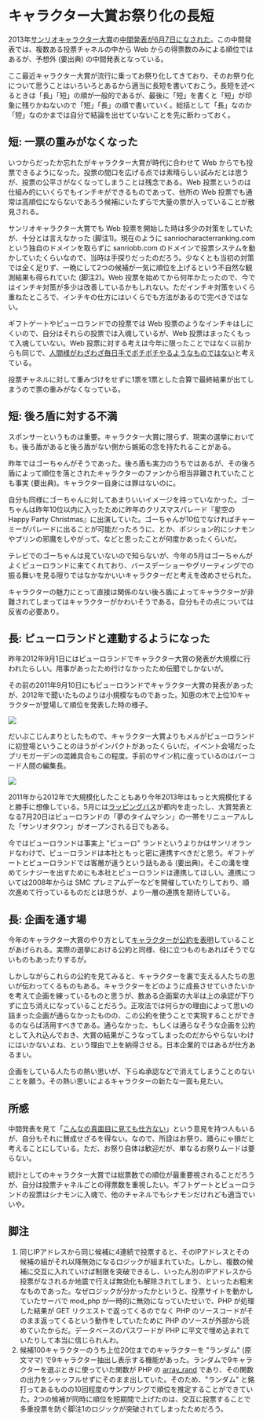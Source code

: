 ﻿キャラクター大賞お祭り化の長短
==============================

2013年[サンリオキャラクター大賞](http://sanriocharacterranking.com/)の[中間発表が6月7日になされた](http://www.sanrio.co.jp/corporate/release/detail/458)。この中間発表では、複数ある投票チャネルの中から Web からの得票数のみによる順位ではあるが、予想外 (要出典) の中間発表となっている。

ここ最近キャラクター大賞が流行に乗ってお祭り化してきており、そのお祭り化について思うことはいろいろとあるから適当に長短を書いておこう。長短を述べるときは「長」「短」の順が一般的であるが、最後に「短」を書くと「短」が印象に残りかねないので「短」「長」の順で書いていく。総括として「長」なのか「短」なのかまでは自分で結論を出せていないことを先に断わっておく。

短: 一票の重みがなくなった
--------------------------

いつからだったか忘れたがキャラクター大賞が時代に合わせて Web からでも投票できるようになった。投票の間口を広げる点では素晴らしい試みだとは思うが、投票の公平さがなくなってしまうことは残念である。Web 投票というのは仕組み的にいくらでもインチキができるものであって、他所の Web 投票でも通常は高順位にならないであろう候補にいたずらで大量の票が入っていることが散見される。

サンリオキャラクター大賞でも Web 投票を開始した時は多少の対策をしていたが、十分とは言えなかった (脚注1)。現在のように sanriocharacterranking.com という独自のドメインを取らずに sanriobb.com のドメインで投票システムを動かしていたくらいなので、当時は手探りだったのだろう。少なくとも当初の対策では全く足りず、一晩にして2つの候補が一気に順位を上げるという不自然な観測結果も得られていた (脚注2)。Web 投票を始めてから何年かたったので、今ではインチキ対策が多少は改善しているかもしれない。ただインチキ対策をいくら重ねたところで、インチキの仕方にはいくらでも方法があるので完ぺきではない。

ギフトゲートやピューロランドでの投票では Web 投票のようなインチキはしにくいので、自分はそれらの投票では入魂しているが、Web 投票はまったくもって入魂していない。Web 投票に対する考えは今年に限ったことではなく以前からも同じで、[人間様がわざわざ毎日手でポチポチやるようなものではない](http://ameblo.jp/ohtaket/entry-11250901606.html)と考えている。

投票チャネルに対して重みづけをせずに1票を1票とした合算で最終結果が出てしまうので票の重みがなくなっている。

短: 後ろ盾に対する不満
----------------------

スポンサーというものは重要。キャラクター大賞に限らず、現実の選挙においても。後ろ盾があると後ろ盾がない側から嫉妬の念を持たれることがある。

昨年ではゴーちゃんがそうであった。後ろ盾も実力のうちではあるが、その後ろ盾によって順位を落とされたキャラクターのファンから相当非難されていたことも事実 (要出典)。キャラクター自身には罪はないのに。

自分も同様にゴーちゃんに対してあまりいいイメージを持っていなかった。ゴーちゃんは昨年10位以内に入ったために昨年のクリスマスパレード『星空のHappy Party Christmas』に出演していた。ゴーちゃんが10位でなければチャーミーがパレードに出ることが可能だったろうに、とか、ポジション的にシナモンやプリンの邪魔をしやがって、などと思ったことが何度かあったくらいだ。

テレビでのゴーちゃんは見ていないので知らないが、今年の5月はゴーちゃんがよくピューロランドに来てくれており、バースデーショーやグリーティングでの振る舞いを見る限りではなかなかいいキャラクターだと考えを改めさせられた。

キャラクターの魅力にとって直接は関係のない後ろ盾によってキャラクターが非難されてしまってはキャラクターがかわいそうである。自分もその点については反省の必要あり。

長: ピューロランドと連動するようになった
----------------------------------------

昨年2012年9月1日にはピューロランドでキャラクター大賞の発表が大規模に行われたらしい。用事があったため行けなかったため伝聞でしかないが。

その前の2011年9月10日にもピューロランドでキャラクター大賞の発表があったが、2012年で聞いたものよりは小規模なものであった。知恵の木で上位10キャラクターが登場して順位を発表した時の様子。

[![](https://lh6.googleusercontent.com/-VKqflJwoQ60/UWbBB3FMZOI/AAAAAAAAPVA/R8zem1NbUSc/s456/DSC02739%2520%25281824x1368%2529.jpg)](https://picasaweb.google.com/lh/photo/l2PdaXVyB2ZATWVeOkMnF9MTjNZETYmyPJy0liipFm0?feat=embedwebsite)

だいぶこじんまりとしたもので、キャラクター大賞よりもメルがピューロランドに初登場ということのほうがインパクトがあったくらいだ。イベント会場だったプリモガーデンの混雑具合もこの程度。手前のサイン机に座っているのはバーコード人間の編集長。

[![](https://lh4.googleusercontent.com/--gKCKAYn-sI/UWbBLtfPggI/AAAAAAAAPXA/l8pVn-LioMY/s456/DSC02771%2520%25281824x1368%2529.jpg)](https://picasaweb.google.com/lh/photo/7mHMHQfcRi3zc0vBKDXfA9MTjNZETYmyPJy0liipFm0?feat=embedwebsite)

2011年から2012年で大規模化したこともあり今年2013年はもっと大規模化すると勝手に想像している。5月には[ラッピングバス](http://www.sanrio.co.jp/corporate/release/detail/453)が都内を走ったし、大賞発表となる7月20日はピューロランドの「夢のタイムマシン」の一帯をリニューアルした「サンリオタウン」がオープンされる日でもある。

今ではピューロランドは事実上 "ピューロ" ランドというよりかはサンリオランドなわけで、ピューロランドは本社ともっと密に連携すべきだと思う。ギフトゲートとピューロランドでは客層が違うという話もある (要出典)。そこの溝を埋めてシナジーを出すためにも本社とピューロランドは連携してほしい。連携については2008年からは SMC プレミアムデーなどを開催していたりしており、順次進めて行っているものだとは思うが、より一層の連携を期待している。

長: 企画を通す場
----------------

今年のキャラクター大賞のやり方として[キャラクターが公約を表明](http://www.sanrio.co.jp/corporate/release/detail/445)していることがあげられる。実際の選挙における公約と同様、役に立つものもあればそうでないものもあったりするが。

しかしながらこれらの公約を見てみると、キャラクターを裏で支える人たちの思いが伝わってくるものもある。キャラクターをどのように成長させていきたいかを考えて企画を練っているものと思うが、数ある企画案の大半は上の承認が下りずに立ち消えになっていることだろう。正攻法では何らかの理由によって思いの詰まった企画が通らなかったものの、この公約を使うことで実現することができるのならば活用すべきである。通らなかった、もしくは通らなそうな企画を公約として入れ込んでおき、大賞の結果がこうなってしまったのだからやらないわけにはいかないよね、という理由で上を納得させる。日本企業的ではあるが仕方あるまい。

企画をしている人たちの熱い思いが、下らぬ承認などで消えてしまうことのないことを願う。その熱い思いによるキャラクターの新たな一面も見たい。

所感
----

中間発表を見て「[こんなの真面目に見ても仕方ない](http://me.monoweb.info/blog/2013/06/08/sanrio-character-ranking-2013/)」という意見を持つ人もいるが、自分もそれに賛成せざるを得ない。なので、所詮はお祭り、踊らにゃ損だと考えることにしている。ただ、お祭り自体は歓迎だが、単なるお祭りムードは要らない。

統計としてのキャラクター大賞では総票数での順位が最重要視されることだろうが、自分は投票チャネルごとの得票数を重視したい。ギフトゲートとピューロランドの投票はシナモンに入魂で、他のチャネルでもシナモンだけれども適当でいいや。

脚注
----

1. 同じIPアドレスから同じ候補に4連続で投票すると、そのIPアドレスとその候補の組がそれ以降無効になるロジックが組まれていた。しかし、複数の候補に交互に入れていけば制限を突破できるし、いったん別のIPアドレスから投票がなされるか地震で行えば無効化も解除されてしまう、といったお粗末なものであった。なぜロジックが分かったかというと、投票サイトを動かしていたサーバで mod_php が一時的に無効になっていたせいで、PHP が処理した結果が GET リクエストで返ってくるのでなく PHP のソースコードがそのまま返ってくるという動作をしていたために PHP のソースが外部から読めていたからだ。データベースのパスワードが PHP に平文で埋め込まれていたりして本当に信じられんわ。
2. 候補100キャラクターのうち上位20位までのキャラクターを "ランダム" (原文ママ) で9キャラクター抽出し表示する機能があった。ランダムで9キャラクターを選ぶときに使っていた関数が PHP の [array_rand](http://php.net/manual/en/function.array-rand.php) であり、その関数の出力をシャッフルせずにそのまま出していた。そのため、"ランダム" と銘打ってあるものの10回程度のサンプリングで順位を推定することができていた。2つの候補が同時に順位を短期間で上げたのは、交互に投票することで多重投票を防ぐ脚注1のロジックが突破されてしまったためだろう。

